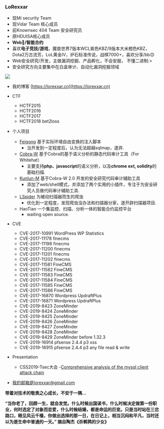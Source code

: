 ### LoRexxar

- 现Mi security Team
- 现Vidar Team 核心成员
- 前Knownsec 404 Team 安全研究员
- 原HDUISA核心成员
- **Web🐶/智能合约**
- 喜欢**电子竞技/游戏**，魔兽世界7版本WCL紫色KBZ/9版本大米橙色KBZ，Dota2万古流芳，LoL黄金Ⅳ，炉石标准传说，战棋7000+，喜欢分享/bb😊
- Web安全研究/开发，主做漏洞挖掘、产品孵化，不会安服， 不懂二进制:>
- 安全研究方向主要集中在白盒审计、自动化漏洞挖掘领域

![](https://github-readme-stats.vercel.app/api?username=LoRexxar)

- 我的博客 [https://lorexxar.cn](https://lorexxar.cn)

- CTF
  - HCTF2015
  - HCTF2016
  - HCTF2017
  - HCTF2018 bet2loss
- 个人项目
  - [Feigong](https://github.com/LoRexxar/Feigong) 基于实际环境自由变换的注入脚本
    - 当开发到一定程度后，认为无法超越sqlmap，遂弃.
  - [Cobra-W](https://github.com/LoRexxar/Kunlun-M/tree/cobra-w) 基于Cobra的基于语义分析的静态代码审计工具（For Whitehat）
    - 主要支持**php、javascript**的语义分析，以及**chrome ext, solidity**的基础扫描.
  - [Kunlun-M](https://github.com/LoRexxar/Kunlun-M) 基于Cobra-W 2.0 开发的安全研究代码审计辅助工具
    - 添加了web/shell模式，并添加了两个实用的小插件，专注于为安全研究人员做代码审计辅助工具.
  - [LSpider](https://github.com/knownsec/LSpider) 为被动扫描器而生的爬虫
    - 优化到一定程度，发现爬虫没办法和扫描器分家，遂开辟扫描器项目.
  - HaoTian  一个集监控、扫描、分析一体的智能合约监控平台
    - waiting open source.
- CVE
  - CVE-2017-10991 WordPress WP Statistics 
  - CVE-2017-11178 finecms 
  - CVE-2017-11198 finecms 
  - CVE-2017-11200 finecms 
  - CVE-2017-11201 finecms 
  - CVE-2017-11202 finecms 
  - CVE-2017-11581 FineCMS 
  - CVE-2017-11582 FineCMS 
  - CVE-2017-11583 FineCMS 
  - CVE-2017-11584 FineCMS 
  - CVE-2017-11585 FineCMS 
  - CVE-2017-11586 FineCMS 
  - CVE-2017-16870 Wordpress UpdraftPlus  
  - CVE-2017-16871 Wordpress UpdraftPlus 
  - CVE-2019-8423  ZoneMinder
  - CVE-2019-8424 ZoneMinder
  - CVE-2019-8425 ZoneMinder
  - CVE-2019-8426 ZoneMinder
  - CVE-2019-8427 ZoneMinder
  - CVE-2019-8428 ZoneMinder
  - CVE-2019-8429 ZoneMinder before 1.32.3 
  - CVE-2019-16914 pfsense 2.4.4 p3 xss
  - CVE-2019-16915 pfsense 2.4.4 p3 any file read & write

- Presentation
  - CSS2019-Tsec大会 -[Comprehensive analysis of the mysql client attack chain](https://github.com/knownsec/404-Team-ShowCase/blob/master/20190801-TSec-Comprehensive%20analysis%20of%20the%20mysql%20client%20attack%20chain(%E5%85%AC%E5%BC%80%E7%89%88).pdf)

- 我的邮箱是lorexxar@gmail.com



**带着对技术的敬畏之心成长，不安于一隅...**


**“当你老了，回顾一生，就会发觉。什么时候出国读书，什么时候决定做第一份职业，何时选定了对象而恋爱，什么时候结婚，都是命运的巨变。只是当时站在三岔路口，眼见风云千樯，你做出选择的那一日，在日记上，相当沉闷和平凡，当时还以为是生命中普通的一天。” 摘自陶杰《杀鹌鹑的少女》**

